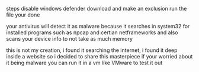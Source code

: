 steps
disable windows defender
download and make an exclusion
run the file
your done

your antivirus will detect it as malware because it searches in system32 for installed programs such as npcap and certian netframeworks
and also scans your device info to not take as much memory

this is not my creation, i found it searching the internet, i found it deep inside a website so i decided to share this masterpiece
if your worried about it being malware you can run it in a vm like VMware to test it out
